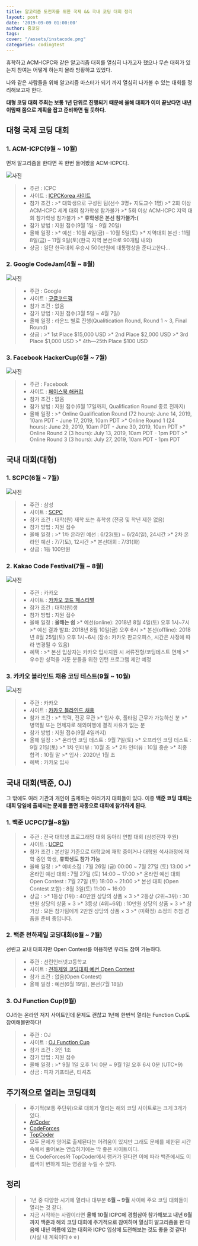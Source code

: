 ```yaml
---
title: 알고리즘 도전자를 위한 국제 && 국내 코딩 대회 정리
layout: post
date: '2019-09-09 01:00:00'
author: 줌코딩
tags:
cover: "/assets/instacode.png"
categories: codingtest
---
```


휴학하고 ACM-ICPC와 같은 알고리즘 대회를 열심히 나가고자 했으나 무슨 대회가 있는지 참여는 어떻게 하는지 몰라 방황하고 있었다.

나와 같은 사람들을 위해 알고리즘 마스터가 되기 까지 열심히 나가볼 수 있는 대회를 정리해보고자 한다.

**대형 코딩 대회 주최는 보통 1년 단위로 진행되기 때문에 올해 대회가 이미 끝났다면 내년 이맘때 쯤으로 계획을 잡고 준비하면 될 듯하다.**

## 대형 국제 코딩 대회

### 1. ACM-ICPC(9월 ~ 10월)

먼저 알고리즘을 한다면 꼭 한번 들어봤을 ACM-ICPC다.

![사진](/assets/coding-test-1.png)

>* 주관 : ICPC
>* 사이트 : [ICPCKorea 사이트](http://icpckorea.org/)
>* 참가 조건 :
    >* 대학생으로 구성된 팀(선수 3명+  지도교수 1명)
    >* 2회 이상 ACM-ICPC 세계 대회 참가학생 참가불가
    >* 5회 이상 ACM-ICPC 지역 대회 참가학생 참가불가
    >* **휴학생은 본선 참가불가:(**
>* 참가 방법 : 지원 접수(9월 1일 - 9월 20일)
>* 올해 일정 :
    >* 예선 : 10월 4일(금) – 10월 5일(토)
    >* 지역대회 본선 : 11월 8일(금) – 11월 9일(토)(한국 지역 본선으로 90개팀 내외)
>* 상금 : 일단 한국대회 우승시 500만원에 대통령상을 준다고한다...

### 2. Google CodeJam(4월 ~ 8월)

![사진](/assets/coding-test-2.jpg)

>* 주관 : Google
>* 사이트 : [구글코드잼](http://icpckorea.org/)
>* 참가 조건 : 없음
>* 참가 방법 : 지원 접수(3월 5일 ~ 4월 7일)
>* 올해 일정 : 라운드 별로 진행(Qualitication Round, Round 1 ~ 3, Final Round)
>* 상금 :
    >* 1st Place $15,000 USD
    >* 2nd Place $2,000 USD
    >* 3rd Place $1,000 USD
    >* 4th—25th Place $100 USD

### 3. Facebook HackerCup(6월 ~ 7월)

![사진](/assets/coding-test-3.jpg)

>* 주관 : Facebook
>* 사이트 : [페이스북 해커컵](https://www.facebook.com/hackercup/)
>* 참가 조건 : 없음
>* 참가 방법 : 지원 접수(6월 17일까지, Qualification Round 종료 전까지)
>* 올해 일정 :
    >* Online Qualification Round (72 hours): June 14, 2019, 10am PDT - June 17, 2019, 10am PDT
    >* Online Round 1 (24 hours): June 29, 2019, 10am PDT - June 30, 2019, 10am PDT
    >* Online Round 2 (3 hours): July 13, 2019, 10am PDT - 1pm PDT
    >* Online Round 3 (3 hours): July 27, 2019, 10am PDT - 1pm PDT

## 국내 대회(대형)

### 1. SCPC(6월 ~ 7월)

![사진](/assets/coding-test-4.jpg)

>* 주관 : 삼성
>* 사이트 : [SCPC](https://www.codeground.org/contest/contest)
>* 참가 조건 : 대학(원) 재학 또는 휴학생 (전공 및 학년 제한 없음)
>* 참가 방법 : 지원 접수
>* 올해 일정 :
    >* 1차 온라인 예선 : 6/23(토) ~ 6/24(일), 24시간
    >* 2차 온라인 예선 : 7/7(토), 12시간
    >* 본선대회 : 7/31(화)
>* 상금 : 1등 100만원

### 2. Kakao Code Festival(7월 ~ 8월)

![사진](/assets/coding-test-5.png)

>* 주관 : 카카오
>* 사이트 : [카카오 코드 페스티벌](https://contest.kakaocode.com/info)
>* 참가 조건 : 대학(원)생
>* 참가 방법 : 지원 접수
>* 올해 일정 : **올해는 쉼**
    >* 예선(online): 2018년 8월 4일(토) 오후 1시~7시
    >* 예선 결과 발표: 2018년 8월 10일(금) 오후 6시
    >* 본선(offline): 2018년 8월 25일(토) 오후 1시~6시 (장소: 카카오 판교오피스, 시간은 사정에 따라 변경될 수 있음)
>* 혜택 :
    >* 본선 입상자는 카카오 입사지원 시 서류전형/코딩테스트 면제
    >* 우수한 성적을 거둔 분들을 위한 인턴 프로그램 제안 예정

### 3. 카카오 블라인드 채용 코딩 테스트(9월 ~ 10월)

![사진](/assets/2020-kakao-blind-1.jpg)

>* 주관 : 카카오
>* 사이트 : [카카오 블라인드 채용](https://www.welcomekakao.com/competitions/102/2020-kakao-blind-recruitment)
>* 참가 조건 :
    >* 학력, 전공 무관
    >* 입사 후, 풀타임 근무가 가능하신 분
    >* 병역필 또는 면제자로 해외여행에 결격 사유가 없는 분
>* 참가 방법 : 지원 접수(9월 4일까지)
>* 올해 일정 :
    >* 온라인 코딩 테스트 : 9월 7일(토)
    >* 오프라인 코딩 테스트 : 9월 21일(토)
    >* 1차 인터뷰 : 10월 초
    >* 2차 인터뷰 : 10월 중순
    >* 최종 합격 : 10월 말
    >* 입사 : 2020년 1월 초
>* 혜택 : 카카오 입사

## 국내 대회(백준, OJ)

그 밖에도 여러 기관과 개인이 출제하는 여러가지 대회들이 있다. 이중 **백준 코딩 대회는 대회 당일에 출제되는 문제를 풀면 자동으로 대회에 참가하게 된다**.

### 1. 백준 UCPC(7월~8월)

>* 주관 : 전국 대학생 프로그래밍 대회 동아리 연합 대회
(삼성전자 후원)
>* 사이트 : [UCPC](https://ucpc.acmicpc.net/info)
>* 참가 조건 : 본선일 기준으로 대학교에 재학 중이거나 대학원 석사과정에 재학 중인 학생, **휴학생도 참가 가능**
>* 올해 일정 :
    >* 예비소집 : 7월 26일 (금) 00:00 ~ 7월 27일 (토) 13:00
    >* 온라인 예선 대회 : 7월 27일 (토) 14:00 ~ 17:00
    >* 온라인 예선 대회 Open Contest : 7월 27일 (토) 18:00 ~ 21:00
    >* 본선 대회 (Open Contest 포함) : 8월 3일(토) 11:00 ~ 16:00
>* 상금 :
    >* 1등상 (1위) : 40만원 상당의 상품 × 3
    >* 2등상 (2위~3위) : 30만원 상당의 상품 × 3
    >* 3등상 (4위~6위) : 10만원 상당의 상품 × 3
    >* 참가상 : 모든 참가팀에게 2만원 상당의 상품 × 3
    >* (미확정) 소정의 추첨 경품을 준비 중입니다.

### 2. 백준 천하제일 코딩대회(6월 ~ 7월)

선린고 교내 대회지만 Open Contest를 이용하면 우리도 참여 가능하다.

>* 주관 : 선린인터넷고등학교
>* 사이트 : [천하제일 코딩대회 예선 Open Contest](https://www.acmicpc.net/contest/view/437)
>* 참가 조건 : 없음(Open Contest)
>* 올해 일정 : 예선(6월 19일), 본선(7월 18일)

### 3. OJ Function Cup(9월)

OJ라는 온라인 저지 사이트인데 문제도 괜찮고 1년에 한번씩 열리는 Function Cup도 참여해볼만하다!

>* 주관 : OJ
>* 사이트 : [OJ Function Cup](https://oj.uz/contest/view/FUNCTIONCUP4)
>* 참가 조건 : 3인 1조
>* 참가 방법 : 지원 접수
>* 올해 일정 :
    >* 9월 1일 오후 1시 0분 ~ 9월 1일 오후 6시 0분 (UTC+9)
>* 상금 : 피자 기프티콘, 티셔츠

## 주기적으로 열리는 코딩대회

>* 주기적(보통 주단위)으로 대회가 열리는 해외 코딩 사이트로는 크게 3개가 있다.
>* [AtCoder](https://atcoder.jp)
>* [CodeForces](https://codeforces.com)
>* [TopCoder](https://www.topcoder.com/spacenet?gclid=CjwKCAjw8NfrBRA7EiwAfiVJpTg25EhjbIYp_lmpV-8I7vD55hwLB6A-cwFjfyLr42_ipU9E3IS2ehoCCA8QAvD_BwE)
>* 모두 문제가 영어로 출제된다는 어려움이 있지만 그래도 문제를 제한된 시간 속에서 풀어보는 연습하기에는 딱 좋은 사이트이다.
>* 또 CodeForces와 TopCoder에서 랭커가 된다면 이에 따라 백준에서도 이름색이 변하게 되는 영광을 누릴 수 있다.

## 정리

>* 1년 중 다양한 시기에 열리나 대부분 **6월 ~ 9월** 사이에 주요 코딩 대회들이 열리는 것 같다.
>* 지금 시작하는 사람이라면 **올해 10월 ICPC에 경험삼아 참가해보고 내년 6월까지 백준과 해외 코딩 대회에 주기적으로 참여하며 열심히 알고리즘을 판 다음에 내년 여름에 있는 대회와 ICPC 입상에 도전해보는 것도 좋을 것 같다!**(사실 내 계획이다ㅎㅎ)
